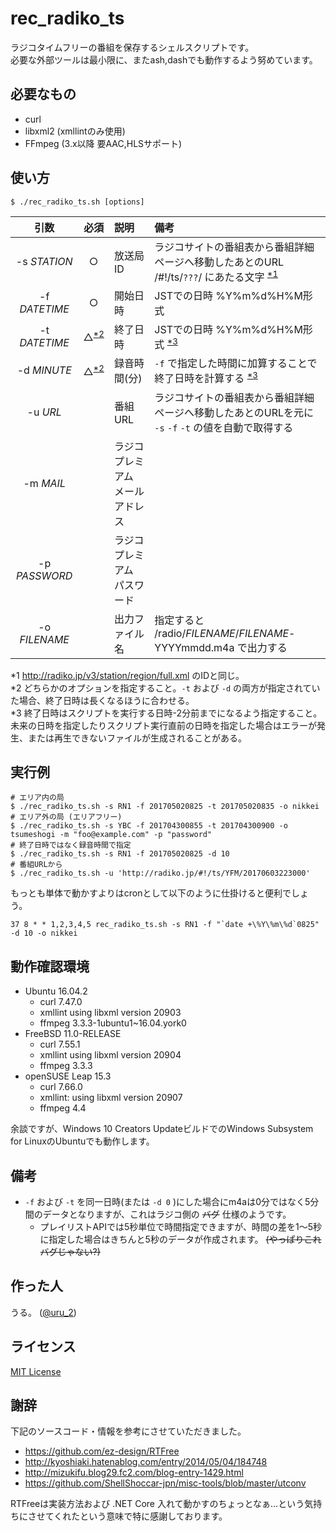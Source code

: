 # rec_radiko_ts
ラジコタイムフリーの番組を保存するシェルスクリプトです。  
必要な外部ツールは最小限に、またash,dashでも動作するよう努めています。


## 必要なもの
- curl
- libxml2 (xmllintのみ使用)
- FFmpeg (3.x以降 要AAC,HLSサポート)

## 使い方
```
$ ./rec_radiko_ts.sh [options]
```

| 引数 | 必須 |説明 |備考 |
|:-:|:-:|:-|:-|
|-s _STATION_|○|放送局ID|ラジコサイトの番組表から番組詳細ページへ移動したあとのURL  /#!/ts/`???`/ にあたる文字 <sup>[*1](#param_note1)</sup>|
|-f _DATETIME_|○|開始日時|JSTでの日時 %Y%m%d%H%M形式|
|-t _DATETIME_|△<sup>[*2](#param_note2)</sup>|終了日時|JSTでの日時 %Y%m%d%H%M形式 <sup>[*3](#param_note3)</sup>|
|-d _MINUTE_|△<sup>[*2](#param_note2)</sup>|録音時間(分)|`-f` で指定した時間に加算することで終了日時を計算する <sup>[*3](#param_note3)</sup>|
|-u _URL_||番組URL|ラジコサイトの番組表から番組詳細ページへ移動したあとのURLを元に `-s` `-f` `-t` の値を自動で取得する|
|-m _MAIL_||ラジコプレミアム メールアドレス||
|-p _PASSWORD_||ラジコプレミアム パスワード||
|-o _FILENAME_||出力ファイル名|指定すると /radio/_FILENAME_/_FILENAME_-YYYYmmdd.m4a で出力する|

<a id="param_note1" name="param_note1">*1</a> http://radiko.jp/v3/station/region/full.xml のIDと同じ。  
<a id="param_note2" name="param_note2">*2</a> どちらかのオプションを指定すること。`-t` および `-d` の両方が指定されていた場合、終了日時は長くなるほうに合わせる。  
<a id="param_note3" name="param_note3">*3</a> 終了日時はスクリプトを実行する日時-2分前までになるよう指定すること。未来の日時を指定したりスクリプト実行直前の日時を指定した場合はエラーが発生、または再生できないファイルが生成されることがある。  


## 実行例
```
# エリア内の局
$ ./rec_radiko_ts.sh -s RN1 -f 201705020825 -t 201705020835 -o nikkei
# エリア外の局 (エリアフリー)
$ ./rec_radiko_ts.sh -s YBC -f 201704300855 -t 201704300900 -o tsumeshogi -m "foo@example.com" -p "password"
# 終了日時ではなく録音時間で指定
$ ./rec_radiko_ts.sh -s RN1 -f 201705020825 -d 10
# 番組URLから
$ ./rec_radiko_ts.sh -u 'http://radiko.jp/#!/ts/YFM/20170603223000'
```

もっとも単体で動かすよりはcronとして以下のように仕掛けると便利でしょう。
```
37 8 * * 1,2,3,4,5 rec_radiko_ts.sh -s RN1 -f "`date +\%Y\%m\%d`0825" -d 10 -o nikkei
```


## 動作確認環境
- Ubuntu 16.04.2
    - curl 7.47.0
    - xmllint using libxml version 20903
    - ffmpeg 3.3.3-1ubuntu1~16.04.york0
- FreeBSD 11.0-RELEASE
    - curl 7.55.1
    - xmllint using libxml version 20904
    - ffmpeg 3.3.3
- openSUSE Leap 15.3
    - curl 7.66.0
    - xmllint: using libxml version 20907
    - ffmpeg 4.4

余談ですが、Windows 10 Creators UpdateビルドでのWindows Subsystem for LinuxのUbuntuでも動作します。


## 備考
- `-f` および `-t` を同一日時(または `-d 0` )にした場合にm4aは0分ではなく5分間のデータとなりますが、これはラジコ側の ~~バグ~~ 仕様のようです。
    - プレイリストAPIでは5秒単位で時間指定できますが、時間の差を1〜5秒に指定した場合はきちんと5秒のデータが作成されます。 ~~(やっぱりこれバグじゃない?)~~


##  作った人
うる。 ([@uru_2](https://twitter.com/uru_2))


## ライセンス
[MIT License](LICENSE)


## 謝辞
下記のソースコード・情報を参考にさせていただきました。

- https://github.com/ez-design/RTFree
- http://kyoshiaki.hatenablog.com/entry/2014/05/04/184748
- http://mizukifu.blog29.fc2.com/blog-entry-1429.html
- https://github.com/ShellShoccar-jpn/misc-tools/blob/master/utconv

RTFreeは実装方法および .NET Core 入れて動かすのちょっとなぁ…という気持ちにさせてくれたという意味で特に感謝しております。
